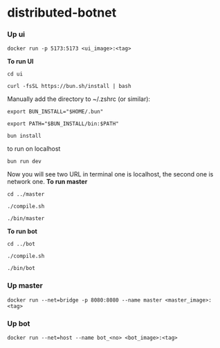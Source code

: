# distributed-botnet

### Up ui
```
docker run -p 5173:5173 <ui_image>:<tag>
```
**To run UI**
```
cd ui
```
```
curl -fsSL https://bun.sh/install | bash
```
Manually add the directory to ~/.zshrc (or similar):
``` 
export BUN_INSTALL="$HOME/.bun"
``` 
```
export PATH="$BUN_INSTALL/bin:$PATH"
```

```
bun install
```
to run on localhost
```
bun run dev
```
Now you will see two URL in terminal one is localhost, the second one is network one.
**To run master**
```
cd ../master
```
```
./compile.sh
```
```
./bin/master
```
**To run bot**
```
cd ../bot
```
```
./compile.sh
```

```
./bin/bot
```
### Up master
```
docker run --net=bridge -p 8080:8080 --name master <master_image>:<tag>
```

### Up bot
```
docker run --net=host --name bot_<no> <bot_image>:<tag>
```
